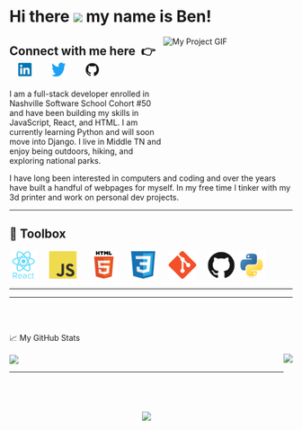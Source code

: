 
# Hi there <img src="https://raw.githubusercontent.com/MartinHeinz/MartinHeinz/master/wave.gif" width="30px"> my name is Ben!
<img align="right" src="https://media3.giphy.com/media/QTfX9Ejfra3ZmNxh6B/giphy.gif?cid=ecf05e47zrqzrfde35f67jfkvbjzri6zh6dd7s2mxfmos0xq&rid=giphy.gif&ct=s" alt="My Project GIF" width="230" height="220"> 
<!-- <img src="https://media4.giphy.com/media/z8jK3wZUCvZJcCx7DP/giphy.gif?cid=790b7611bf2938ae8f877b36e62b3fd7099e5527ae9ae34d&rid=giphy.gif&ct=s" alt="My Project GIF" width="400" height="120"> -->



 ## <b>Connect with me here</b>&nbsp; 👉 &nbsp;&nbsp;&nbsp;<a href="https://www.linkedin.com/in/bgmakesithappen/"><img src="https://raw.githubusercontent.com/devicons/devicon/2ae2a900d2f041da66e950e4d48052658d850630/icons/linkedin/linkedin-original.svg" width="25" height="25" /></a> &nbsp;&nbsp;&nbsp;&nbsp;&nbsp; <a href="https://twitter.com/BenGregoryTN"><img src="https://raw.githubusercontent.com/devicons/devicon/2ae2a900d2f041da66e950e4d48052658d850630/icons/twitter/twitter-original.svg" width="25" height="25" /></a> &nbsp;&nbsp;&nbsp;&nbsp;&nbsp; <a href="https://www.github.com/TheBenGregory"><img src="https://raw.githubusercontent.com/devicons/devicon/2ae2a900d2f041da66e950e4d48052658d850630/icons/github/github-original.svg" width="25" height="25" /></a> 
                            


<!-- [![Linkedin](https://img.shields.io/linkedin) LinkedIn](https://www.linkedin.com/BGMakesItHappen) -->


<p align="left">I am a full-stack developer enrolled in Nashville Software School Cohort #50 and have been building my skills in JavaScript, React, and HTML. I am currently learning Python and will soon move into Django. I live in Middle TN and enjoy being outdoors, hiking, and exploring national parks.

I have long been interested in computers and coding and over the years have built a handful of webpages for myself. In my free time I tinker with my 3d printer and work on personal dev projects.</p>

---

## 🧰 Toolbox
<div>
<img src="https://raw.githubusercontent.com/devicons/devicon/2ae2a900d2f041da66e950e4d48052658d850630/icons/react/react-original-wordmark.svg" width="50" height="50"/>&nbsp;&nbsp;&nbsp;&nbsp; <img src="https://raw.githubusercontent.com/devicons/devicon/2ae2a900d2f041da66e950e4d48052658d850630/icons/javascript/javascript-original.svg" width="50" height="50"/> &nbsp;&nbsp;&nbsp;&nbsp; <img src="https://raw.githubusercontent.com/devicons/devicon/2ae2a900d2f041da66e950e4d48052658d850630/icons/html5/html5-original-wordmark.svg" width="50" height="50"/> &nbsp;&nbsp;&nbsp;&nbsp;<img src="https://raw.githubusercontent.com/devicons/devicon/2ae2a900d2f041da66e950e4d48052658d850630/icons/css3/css3-original.svg" width="50" height="50"/>&nbsp;&nbsp;&nbsp;&nbsp; <img src="https://raw.githubusercontent.com/devicons/devicon/2ae2a900d2f041da66e950e4d48052658d850630/icons/git/git-original.svg" width="50" height="50"/>&nbsp;&nbsp;&nbsp;&nbsp; <img src="https://raw.githubusercontent.com/devicons/devicon/2ae2a900d2f041da66e950e4d48052658d850630/icons/github/github-original.svg" width="50" height="50"/>
<img src="https://raw.githubusercontent.com/devicons/devicon/2ae2a900d2f041da66e950e4d48052658d850630/icons/python/python-original.svg" width="50" height="50"/></div>

---

---
<br><br>

&#x1f4c8; My GitHub Stats

<a href="https://github.com/anuraghazra/github-readme-stats">
 <img align="center" height="200" src="https://github-readme-stats.vercel.app/api/top-langs/?username=TheBenGregory&hide=java,scss&theme=ocean_dark" />
 </a>

<a href="https://github.com/anuraghazra/github-readme-stats">       
<img align="right" height="200" src="https://github-readme-stats.vercel.app/api?username=TheBenGregory&theme=ocean_dark" /> 
</a> 

---      

<br><br>
<h5 align="center">
<a align="center" href="https://jbgregory.com">
 <img align="center" src="https://badges.pufler.dev/visits/TheBenGregory/TheBenGregory" />
 </a>
 </h5>




<!--
**TheBenGregory/TheBenGregory** is a ✨ _special_ ✨ repository because its `README.md` (this file) appears on your GitHub profile.

Here are some ideas to get you started:

- 🔭 I’m currently working on ...
- 🌱 I’m currently learning ...
- 👯 I’m looking to collaborate on ...
- 🤔 I’m looking for help with ...
- 💬 Ask me about ...
- 📫 How to reach me: ...
- 😄 Pronouns: ...
- ⚡ Fun fact: ...
-->
